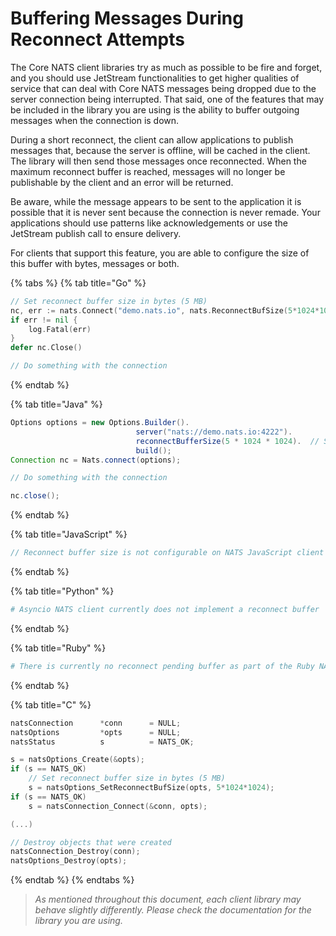 # Buffering Messages During Reconnect Attempts

The Core NATS client libraries try as much as possible to be fire and forget, and you should use JetStream functionalities to get higher qualities of service that can deal with Core NATS messages being dropped due to the server connection being interrupted. That said, one of the features that may be included in the library you are using is the ability to buffer outgoing messages when the connection is down.

During a short reconnect, the client can allow applications to publish messages that, because the server is offline, will be cached in the client. The library will then send those messages once reconnected. When the maximum reconnect buffer is reached, messages will no longer be publishable by the client and an error will be returned.

Be aware, while the message appears to be sent to the application it is possible that it is never sent because the connection is never remade. Your applications should use patterns like acknowledgements or use the JetStream publish call to ensure delivery.

For clients that support this feature, you are able to configure the size of this buffer with bytes, messages or both.

{% tabs %}
{% tab title="Go" %}
```go
// Set reconnect buffer size in bytes (5 MB)
nc, err := nats.Connect("demo.nats.io", nats.ReconnectBufSize(5*1024*1024))
if err != nil {
    log.Fatal(err)
}
defer nc.Close()

// Do something with the connection
```
{% endtab %}

{% tab title="Java" %}
```java
Options options = new Options.Builder().
                            server("nats://demo.nats.io:4222").
                            reconnectBufferSize(5 * 1024 * 1024).  // Set buffer in bytes
                            build();
Connection nc = Nats.connect(options);

// Do something with the connection

nc.close();
```
{% endtab %}

{% tab title="JavaScript" %}
```javascript
// Reconnect buffer size is not configurable on NATS JavaScript client
```
{% endtab %}

{% tab title="Python" %}
```python
# Asyncio NATS client currently does not implement a reconnect buffer
```
{% endtab %}

{% tab title="Ruby" %}
```ruby
# There is currently no reconnect pending buffer as part of the Ruby NATS client
```
{% endtab %}

{% tab title="C" %}
```c
natsConnection      *conn      = NULL;
natsOptions         *opts      = NULL;
natsStatus          s          = NATS_OK;

s = natsOptions_Create(&opts);
if (s == NATS_OK)
    // Set reconnect buffer size in bytes (5 MB)
    s = natsOptions_SetReconnectBufSize(opts, 5*1024*1024);
if (s == NATS_OK)
    s = natsConnection_Connect(&conn, opts);

(...)

// Destroy objects that were created
natsConnection_Destroy(conn);
natsOptions_Destroy(opts);
```
{% endtab %}
{% endtabs %}

> _As mentioned throughout this document, each client library may behave slightly differently. Please check the documentation for the library you are using._
